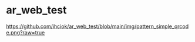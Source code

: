 # ar_web_test

https://github.com/ihciok/ar_web_test/blob/main/img/pattern_simple_qrcode.png?raw=true
